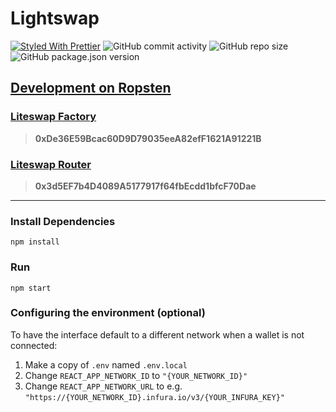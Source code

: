 # Lightswap

[![Styled With Prettier](https://img.shields.io/badge/code_style-prettier-ff69b4.svg)](https://prettier.io/)
![GitHub commit activity](https://img.shields.io/github/commit-activity/m/noteternal/liteswap?color=green&style=plastic)
![GitHub repo size](https://img.shields.io/github/repo-size/noteternal/liteswap?color=orange&style=plastic)
![GitHub package.json version](https://img.shields.io/github/package-json/v/noteternal/liteswap?color=blue&style=plastic)

## [Development on Ropsten](https://noteternal.github.io/liteSwap/)

### [Liteswap Factory](https://ropsten.etherscan.io/address/0xde36e59bcac60d9d79035eea82eff1621a91221b)

> **0xDe36E59Bcac60D9D79035eeA82efF1621A91221B**

### [Liteswap Router](https://ropsten.etherscan.io/address/0x3d5ef7b4d4089a5177917f64fbecdd1bfcf70dae)

> **0x3d5EF7b4D4089A5177917f64fbEcdd1bfcF70Dae**

---

### Install Dependencies

`npm install`

### Run

`npm start`

### Configuring the environment (optional)

To have the interface default to a different network when a wallet is not connected:

1. Make a copy of `.env` named `.env.local`
2. Change `REACT_APP_NETWORK_ID` to `"{YOUR_NETWORK_ID}"`
3. Change `REACT_APP_NETWORK_URL` to e.g. `"https://{YOUR_NETWORK_ID}.infura.io/v3/{YOUR_INFURA_KEY}"`
